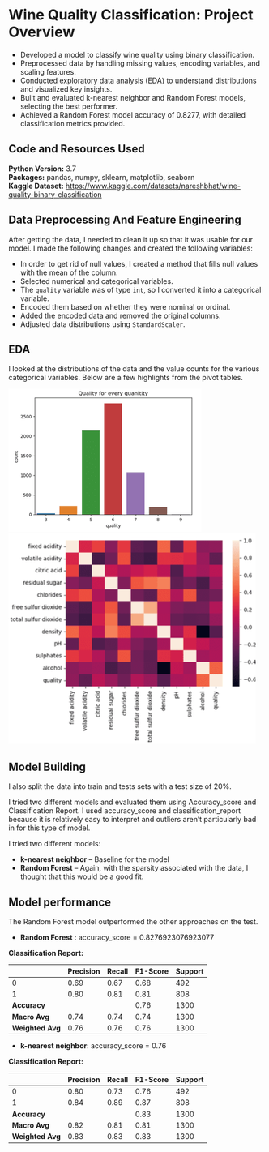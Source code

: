 # Wine Quality Classification: Project Overview

* Developed a model to classify wine quality using binary classification.
* Preprocessed data by handling missing values, encoding variables, and scaling features.
* Conducted exploratory data analysis (EDA) to understand distributions and visualized key insights.
* Built and evaluated k-nearest neighbor and Random Forest models, selecting the best performer.
* Achieved a Random Forest model accuracy of 0.8277, with detailed classification metrics provided.

## Code and Resources Used 
**Python Version:** 3.7  
**Packages:** pandas, numpy, sklearn, matplotlib, seaborn  
**Kaggle Dataset:** https://www.kaggle.com/datasets/nareshbhat/wine-quality-binary-classification

## Data Preprocessing And Feature Engineering 
After getting the data, I needed to clean it up so that it was usable for our model. I made the following changes and created the following variables:

*	In order to get rid of null values, I created a method that fills null values with the mean of the column. 
*	Selected numerical and categorical variables. 
*	The `quality` variable was of type `int`, so I converted it into a categorical variable.
*	Encoded them based on whether they were nominal or ordinal.
*	Added the encoded data and removed the original columns.
*	Adjusted data distributions using `StandardScaler`.

  
## EDA
I looked at the distributions of the data and the value counts for the various categorical variables. Below are a few highlights from the pivot tables. 

![alt text](https://github.com/Samir4569/Wine-Quality-Classification/blob/main/assets/graph.png)
![alt text](https://github.com/Samir4569/Wine-Quality-Classification/blob/main/assets/graph2.png)

## Model Building 

I also split the data into train and tests sets with a test size of 20%.   

I tried two different models and evaluated them using Accuracy_score and Classification Report. I used accuracy_score and classification_report because it is relatively easy to interpret and outliers aren’t particularly bad in for this type of model.   

I tried two different models:
*	**k-nearest neighbor** – Baseline for the model
*	**Random Forest** – Again, with the sparsity associated with the data, I thought that this would be a good fit. 

## Model performance
The Random Forest model outperformed the other approaches on the test.
*	**Random Forest** : accuracy_score =  0.8276923076923077

**Classification Report:**

|               | Precision | Recall | F1-Score | Support |
|---------------|-----------|--------|----------|---------|
| 0             | 0.69      | 0.67   | 0.68     | 492     |
| 1             | 0.80      | 0.81   | 0.81     | 808     |
| **Accuracy**  |           |        | 0.76     | 1300    |
| **Macro Avg** | 0.74      | 0.74   | 0.74     | 1300    |
| **Weighted Avg** | 0.76   | 0.76   | 0.76     | 1300    |

*	**k-nearest neighbor**: accuracy_score =  0.76

**Classification Report:**

|               | Precision | Recall | F1-Score | Support |
|---------------|-----------|--------|----------|---------|
| 0             | 0.80      | 0.73   | 0.76     | 492     |
| 1             | 0.84      | 0.89   | 0.87     | 808     |
| **Accuracy**  |           |        | 0.83     | 1300    |
| **Macro Avg** | 0.82      | 0.81   | 0.81     | 1300    |
| **Weighted Avg** | 0.83   | 0.83   | 0.83     | 1300    |





